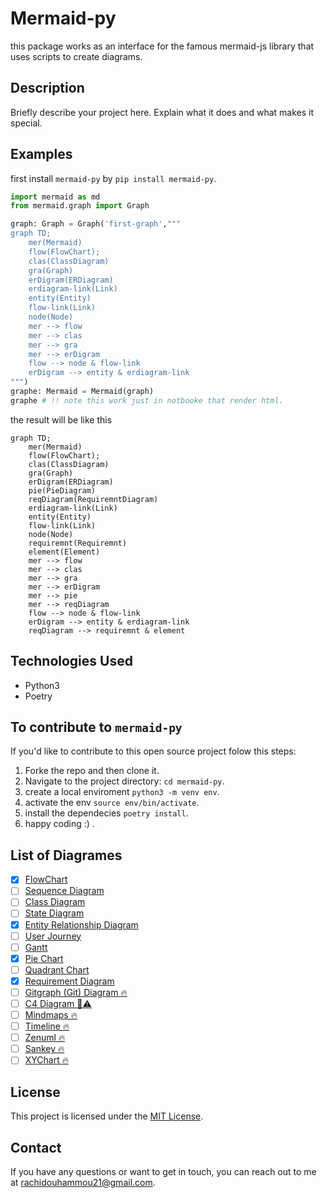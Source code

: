 # Mermaid-py

this package works as an interface for the famous mermaid-js library that uses scripts to create diagrams.

## Description

Briefly describe your project here. Explain what it does and what makes it special.

## Examples
first install `mermaid-py` by `pip install mermaid-py`.
```python
import mermaid as md
from mermaid.graph import Graph

graph: Graph = Graph('first-graph',"""
graph TD;
    mer(Mermaid)
    flow(FlowChart);
    clas(ClassDiagram)
    gra(Graph)
    erDigram(ERDiagram)
    erdiagram-link(Link)
    entity(Entity)
    flow-link(Link)
    node(Node)
    mer --> flow
    mer --> clas
    mer --> gra
    mer --> erDigram
    flow --> node & flow-link
    erDigram --> entity & erdiagram-link
""")
graphe: Mermaid = Mermaid(graph)
graphe # !! note this work just in notbooke that render html.
```
the result will be like this

```mermaid
graph TD;
    mer(Mermaid)
    flow(FlowChart);
    clas(ClassDiagram)
    gra(Graph)
    erDigram(ERDiagram)
    pie(PieDiagram)
    reqDiagram(RequiremntDiagram)
    erdiagram-link(Link)
    entity(Entity)
    flow-link(Link)
    node(Node)
    requiremnt(Requiremnt)
    element(Element)
    mer --> flow
    mer --> clas
    mer --> gra
    mer --> erDigram
    mer --> pie
    mer --> reqDiagram
    flow --> node & flow-link
    erDigram --> entity & erdiagram-link
    reqDiagram --> requiremnt & element
```

## Technologies Used

- Python3
- Poetry

## To contribute to `mermaid-py`

If you'd like to contribute to this open source project folow this steps:

1. Forke the repo and then clone it.
2. Navigate to the project directory: `cd mermaid-py`.
3. create a local enviroment `python3 -m venv env`.
4. activate the env `source env/bin/activate`.
5. install the dependecies `poetry install`.
6. happy coding :) .

## List of Diagrames
- [x] [FlowChart](https://mermaid.js.org/syntax/flowchart.html)
- [ ] [Sequence Diagram](https://mermaid.js.org/syntax/sequenceDiagram.html)
- [ ] [Class Diagram](https://mermaid.js.org/syntax/classDiagram.html)
- [ ] [State Diagram](https://mermaid.js.org/syntax/stateDiagram.html)
- [x] [Entity Relationship Diagram](https://mermaid.js.org/syntax/entityRelationshipDiagram.html)
- [ ] [User Journey](https://mermaid.js.org/syntax/userJourney.html)
- [ ] [Gantt](https://mermaid.js.org/syntax/gantt.html)
- [x] [Pie Chart](https://mermaid.js.org/syntax/pie.html)
- [ ] [Quadrant Chart](https://mermaid.js.org/syntax/quadrantChart.html)
- [x] [Requirement Diagram](https://mermaid.js.org/syntax/requirementDiagram.html)
- [ ] [Gitgraph (Git) Diagram 🔥](https://mermaid.js.org/syntax/gitgraph.html)
- [ ] [C4 Diagram 🦺⚠️](https://mermaid.js.org/syntax/c4.html)
- [ ] [Mindmaps 🔥](https://mermaid.js.org/syntax/mindmap.html)
- [ ] [Timeline 🔥](https://mermaid.js.org/syntax/timeline.html)
- [ ] [Zenuml 🔥](https://mermaid.js.org/syntax/zenuml.html)
- [ ] [Sankey 🔥](https://mermaid.js.org/syntax/sankey.html)
- [ ] [XYChart 🔥](https://mermaid.js.org/syntax/xychart.html)

## License

This project is licensed under the [MIT License](LICENSE).

## Contact

If you have any questions or want to get in touch, you can reach out to me at [rachidouhammou21@gmail.com](rachidouhammou21@gmail.com).
